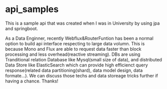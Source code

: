 # api_samples

This is a sample api that was created when I was in University by using jpa and springboot.

As a Data Enginner, recently Webflux&RouterFuntion has been a normal option to build api interface respecting to large data volumn. This is because Mono and Flux are able to request data faster than block processing and less overhead(reactive streaming). DBs are using Tranditional relation Database like Mysql(small size of data), and distributed Data Store like ElasticSearch which can provide high efficienct query response(related data partitioning(shard), data model design, data formate...). We can discuss those techs and data storeage tricks further if having a chance. Thanks!
